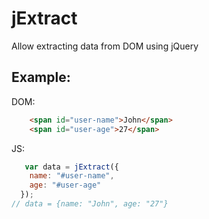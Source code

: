 # jExtract
Allow extracting data from DOM using jQuery
## Example:
DOM:
```html
    <span id="user-name">John</span>
    <span id="user-age">27</span>
```
JS:
```javascript
   var data = jExtract({
    name: "#user-name",
    age: "#user-age"
  }); 
// data = {name: "John", age: "27"}
```


